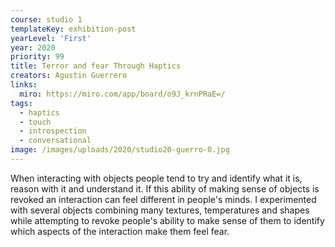 ```yaml
---
course: studio 1
templateKey: exhibition-post
yearLevel: 'First'
year: 2020
priority: 99
title: Terror and fear Through Haptics
creators: Agustin Guerrero
links:
  miro: https://miro.com/app/board/o9J_krnPRaE=/
tags:
  - haptics
  - touch
  - introspection
  - conversational
image: /images/uploads/2020/studio20-guerro-0.jpg
---
```


When interacting with objects people tend to try and identify what it is, reason with it and understand it. If this ability of making sense of objects is revoked an interaction can feel different in people's minds. I experimented with several objects combining many textures, temperatures and shapes while attempting to revoke people's ability to make sense of them to identify which aspects of the interaction make them feel fear.
